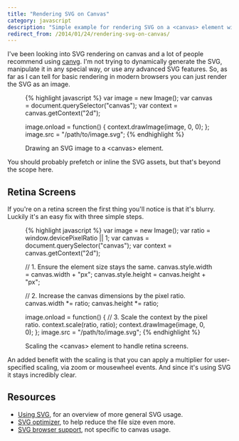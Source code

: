 ```yaml
---
title: "Rendering SVG on Canvas"
category: javascript
description: "Simple example for rendering SVG on a <canvas> element with JavaScript, including simple support for retina screens."
redirect_from: /2014/01/24/rendering-svg-on-canvas/
---
```


I've been looking into SVG rendering on canvas and a lot of people recommend
using [canvg][1]. I'm not trying to dynamically generate the SVG, manipulate it
in any special way, or use any advanced SVG features. So, as far as I can tell
for basic rendering in modern browsers you can just render the SVG as an image.

<figure>
{% highlight javascript %}
var image   = new Image();
var canvas  = document.querySelector("canvas");
var context = canvas.getContext("2d");

image.onload = function() {
  context.drawImage(image, 0, 0);
};
image.src = "/path/to/image.svg";
{% endhighlight %}
  <figcaption>Drawing an SVG image to a &#60;canvas&#62; element.</figcaption>
</figure>

You should probably prefetch or inline the SVG assets, but that's beyond the
scope here.

## Retina Screens

If you're on a retina screen the first thing you'll notice is that it's blurry.
Luckily it's an easy fix with three simple steps.

<figure>
{% highlight javascript %}
var image   = new Image();
var ratio   = window.devicePixelRatio || 1;
var canvas  = document.querySelector("canvas");
var context = canvas.getContext("2d");

// 1. Ensure the element size stays the same.
canvas.style.width  = canvas.width + "px";
canvas.style.height = canvas.height + "px";

// 2. Increase the canvas dimensions by the pixel ratio.
canvas.width  *= ratio;
canvas.height *= ratio;

image.onload = function() {
  // 3. Scale the context by the pixel ratio.
  context.scale(ratio, ratio);
  context.drawImage(image, 0, 0);
};
image.src = "/path/to/image.svg";
{% endhighlight %}
  <figcaption>Scaling the &#60;canvas&#62; element to handle retina screens.</figcaption>
</figure>

An added benefit with the scaling is that you can apply a multiplier for
user-specified scaling, via zoom or mousewheel events. And since it's using
SVG it stays incredibly clear.

## Resources

* [Using SVG][2], for an overview of more general SVG usage.
* [SVG optimizer][3], to help reduce the file size even more.
* [SVG browser support][4], not specific to canvas usage.

[1]: https://github.com/canvg/canvg
[2]: https://css-tricks.com/using-svg/
[3]: https://github.com/svg/svgo
[4]: https://caniuse.com/#search=svg

